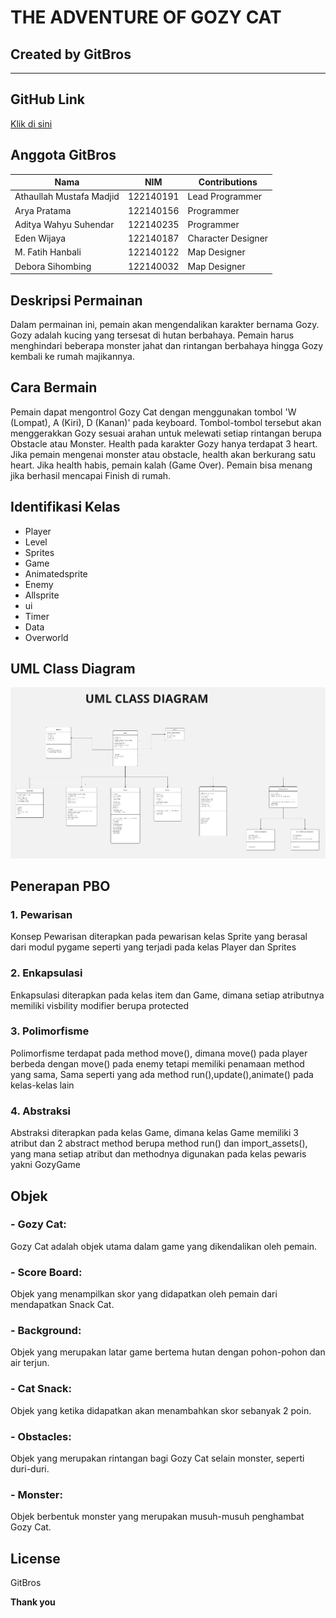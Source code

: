 # THE ADVENTURE OF GOZY CAT
## Created by GitBros
_______________

## GitHub Link
[Klik di sini](https://github.com/mustafamadjid/TugasBesar-Kelompok5-Platformer.git)
 
## Anggota GitBros
| Nama                    | NIM       | Contributions        | 
|-------------------------|-----------|----------------------|
| Athaullah Mustafa Madjid| 122140191 | Lead Programmer      | 
| Arya Pratama            | 122140156 | Programmer           | 
| Aditya Wahyu Suhendar   | 122140235 | Programmer           | 
| Eden Wijaya             | 122140187 | Character Designer   | 
| M. Fatih Hanbali        | 122140122 | Map Designer         | 
| Debora Sihombing        | 122140032 | Map Designer         | 

## Deskripsi Permainan
Dalam permainan ini, pemain akan mengendalikan karakter bernama Gozy. Gozy adalah kucing yang tersesat di hutan berbahaya. Pemain harus menghindari beberapa monster jahat dan rintangan berbahaya hingga Gozy kembali ke rumah majikannya.

## Cara Bermain
Pemain dapat mengontrol Gozy Cat dengan menggunakan tombol 'W (Lompat), A (Kiri), D (Kanan)' pada keyboard. Tombol-tombol tersebut akan menggerakkan Gozy sesuai arahan untuk melewati setiap rintangan berupa Obstacle atau Monster. Health pada karakter Gozy hanya terdapat 3 heart. Jika pemain mengenai monster atau obstacle, health akan berkurang satu heart. Jika health habis, pemain kalah (Game Over). Pemain bisa menang jika berhasil mencapai Finish di rumah.

## Identifikasi Kelas
- Player
- Level
- Sprites
- Game
- Animatedsprite
- Enemy
- Allsprite
- ui
- Timer
- Data
- Overworld

## UML Class Diagram
<img src="Screenshot/uml.jpeg">

## Penerapan PBO

### 1. Pewarisan
Konsep Pewarisan diterapkan pada pewarisan kelas Sprite yang berasal dari modul pygame seperti yang terjadi pada kelas Player dan Sprites

### 2. Enkapsulasi
Enkapsulasi diterapkan pada kelas item dan Game, dimana setiap atributnya memiliki visbility modifier berupa protected

### 3. Polimorfisme
Polimorfisme terdapat pada method move(), dimana move() pada player berbeda dengan move() pada enemy tetapi memiliki penamaan method yang sama, Sama seperti yang ada  method run(),update(),animate() pada kelas-kelas lain

### 4. Abstraksi
Abstraksi diterapkan pada kelas Game, dimana kelas Game memiliki 3 atribut  dan 2 abstract method berupa method run() dan import_assets(), yang mana setiap atribut dan methodnya digunakan pada kelas pewaris yakni GozyGame

## Objek

### - **Gozy Cat**: 
Gozy Cat adalah objek utama dalam game yang dikendalikan oleh pemain.
### - **Score Board**: 
Objek yang menampilkan skor yang didapatkan oleh pemain dari mendapatkan Snack Cat.
### - **Background**: 
Objek yang merupakan latar game bertema hutan dengan pohon-pohon dan air terjun.
### - **Cat Snack**: 
Objek yang ketika didapatkan akan menambahkan skor sebanyak 2 poin.
### - **Obstacles**: 
Objek yang merupakan rintangan bagi Gozy Cat selain monster, seperti duri-duri.
### - **Monster**: 
Objek berbentuk monster yang merupakan musuh-musuh penghambat Gozy Cat.

## License
GitBros

**Thank you**
